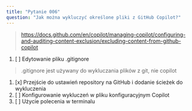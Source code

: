 ```yaml
---
title: "Pytanie 006"
question: "Jak można wykluczyć określone pliki z GitHub Copilot?"
---
```



> https://docs.github.com/en/copilot/managing-copilot/configuring-and-auditing-content-exclusion/excluding-content-from-github-copilot
1. [ ] Edytowanie pliku .gitignore  
> .gitignore jest używany do wykluczania plików z git, nie copilot  
1. [x] Przejście do ustawień repository na GitHub i dodanie ścieżek do wykluczenia  
1. [ ] Konfigurowanie wykluczeń w pliku konfiguracyjnym Copilot  
1. [ ] Użycie polecenia w terminalu  
